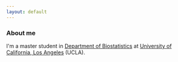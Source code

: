 ```yaml
---
layout: default
---
```


### About me

I'm a master student in [Department of Biostatistics](https://ph.ucla.edu/departments/biostatistics) at [University of California, Los Angeles](http://www.ucla.edu) (UCLA).